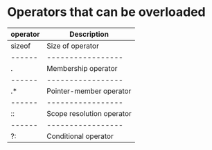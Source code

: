 # Operators that can be overloaded

| operator |    Description               |
|  ------  |  -----------------           |
| sizeof   | Size of operator             |
|  ------  |  -----------------           |
| .        | Membership operator          |
|  ------  |  -----------------           |
| .*       | Pointer-member operator      |
|  ------  |  -----------------           |
| ::       | Scope resolution operator    |
|  ------  |  -----------------           |
| ?:       | Conditional operator         |
